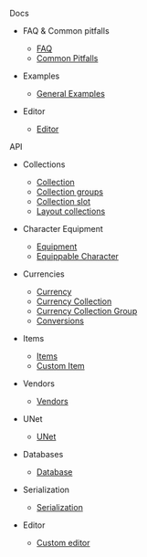 Docs 
- FAQ & Common pitfalls 
	- [FAQ](Docs/FAQ.md) 
	- [Common Pitfalls](Docs/CommonPitfalls.md) 

- Examples 
	- [General Examples](Docs/Examples/GeneralExamples.md) 

- Editor 
	- [Editor](Docs/Editor/Editors.md) 
 
API 
- Collections 
	- [Collection](API/Collections/Collection.md) 
	- [Collection groups](API/Collections/CollectionGroup.md) 
	- [Collection slot](API/Collections/CollectionSlot.md) 
	- [Layout collections](API/Collections/LayoutCollection.md) 

- Character Equipment 
	- [Equipment](API/CharacterEquipment/Equipment.md) 
	- [Equippable Character](API/CharacterEquipment/EquippableCharacter.md) 

- Currencies 
	- [Currency](API/Currencies/Currency.md) 
	- [Currency Collection](API/Currencies/CurrencyCollection.md) 
	- [Currency Collection Group](API/Currencies/CurrencyCollectionGroup.md) 
	- [Conversions](API/Currencies/Conversions.md) 

- Items 
	- [Items](API/Items/Items.md) 
	- [Custom Item](API/Items/CustomItem.md) 

- Vendors 
	- [Vendors](API/Vendors/Vendors.md) 

- UNet 
	- [UNet](API/UNet/UNet.md) 

- Databases 
	- [Database](API/Database/Database.md) 

- Serialization 
	- [Serialization](API/Serialization/Serialization.md) 

- Editor 
	- [Custom editor](API/Editor/CustomEditors.md) 